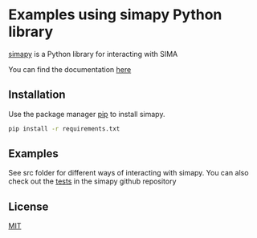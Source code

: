 # Examples using simapy Python library

[simapy](https://github.com/SINTEF/simapy) is a Python library for interacting with SIMA

You can find the documentation [here](https://sintef.github.io/simapy-examples/)

## Installation

Use the package manager [pip](https://pip.pypa.io/en/stable/) to install simapy.

```bash
pip install -r requirements.txt
```

## Examples

See src folder for different ways of interacting with simapy.
You can also check out the [tests](https://github.com/SINTEF/simapy/tree/master/src/tests) in the simapy github repository

## License
[MIT](https://choosealicense.com/licenses/mit/)